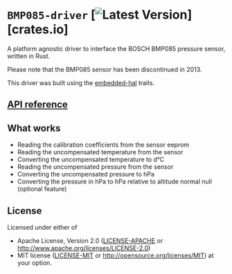 # `BMP085-driver` [![Latest Version]][crates.io]

[Latest Version]: https://img.shields.io/crates/v/bmp085-driver.svg

A platform agnostic driver to interface the BOSCH BMP085 pressure sensor, written in Rust.

Please note that the BMP085 sensor has been discontinued in 2013.

This driver was built using the [embedded-hal](https://docs.rs/embedded-hal/) traits.

## [API reference]

[API reference]: https://docs.rs/bmp085-driver

## What works

- Reading the calibration coefficients from the sensor eeprom
- Reading the uncompensated temperature from the sensor
- Converting the uncompensated temperature to d℃
- Reading the uncompensated pressure from the sensor
- Converting the uncompensated pressure to hPa
- Converting the pressure in hPa to hPa relative to altitude normal null (optional feature)

## License

Licensed under either of
- Apache License, Version 2.0 ([LICENSE-APACHE](LICENSE-APACHE) or http://www.apache.org/licenses/LICENSE-2.0)
- MIT license ([LICENSE-MIT](LICENSE-MIT) or http://opensource.org/licenses/MIT)
at your option.
